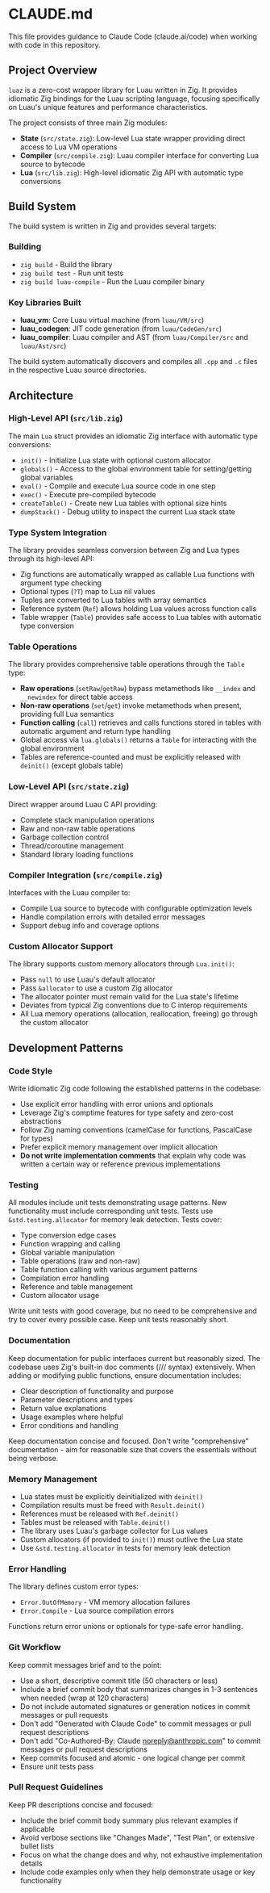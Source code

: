 # CLAUDE.md

This file provides guidance to Claude Code (claude.ai/code) when working with code in this repository.

## Project Overview

`luaz` is a zero-cost wrapper library for Luau written in Zig. It provides idiomatic Zig bindings for the Luau
scripting language, focusing specifically on Luau's unique features and performance characteristics.

The project consists of three main Zig modules:
- **State** (`src/state.zig`): Low-level Lua state wrapper providing direct access to Lua VM operations
- **Compiler** (`src/compile.zig`): Luau compiler interface for converting Lua source to bytecode
- **Lua** (`src/lib.zig`): High-level idiomatic Zig API with automatic type conversions

## Build System

The build system is written in Zig and provides several targets:

### Building
- `zig build` - Build the library
- `zig build test` - Run unit tests
- `zig build luau-compile` - Run the Luau compiler binary

### Key Libraries Built
- **luau_vm**: Core Luau virtual machine (from `luau/VM/src`)
- **luau_codegen**: JIT code generation (from `luau/CodeGen/src`) 
- **luau_compiler**: Luau compiler and AST (from `luau/Compiler/src` and `luau/Ast/src`)

The build system automatically discovers and compiles all `.cpp` and `.c` files in the respective Luau source
directories.

## Architecture

### High-Level API (`src/lib.zig`)
The main `Lua` struct provides an idiomatic Zig interface with automatic type conversions:
- `init()` - Initialize Lua state with optional custom allocator
- `globals()` - Access to the global environment table for setting/getting global variables
- `eval()` - Compile and execute Lua source code in one step
- `exec()` - Execute pre-compiled bytecode
- `createTable()` - Create new Lua tables with optional size hints
- `dumpStack()` - Debug utility to inspect the current Lua stack state

### Type System Integration
The library provides seamless conversion between Zig and Lua types through its high-level API:
- Zig functions are automatically wrapped as callable Lua functions with argument type checking
- Optional types (`?T`) map to Lua nil values
- Tuples are converted to Lua tables with array semantics
- Reference system (`Ref`) allows holding Lua values across function calls
- Table wrapper (`Table`) provides safe access to Lua tables with automatic type conversion

### Table Operations
The library provides comprehensive table operations through the `Table` type:
- **Raw operations** (`setRaw`/`getRaw`) bypass metamethods like `__index` and `__newindex` for direct table access
- **Non-raw operations** (`set`/`get`) invoke metamethods when present, providing full Lua semantics
- **Function calling** (`call`) retrieves and calls functions stored in tables with automatic argument and return type handling
- Global access via `lua.globals()` returns a `Table` for interacting with the global environment
- Tables are reference-counted and must be explicitly released with `deinit()` (except globals table)

### Low-Level API (`src/state.zig`)
Direct wrapper around Luau C API providing:
- Complete stack manipulation operations
- Raw and non-raw table operations
- Garbage collection control
- Thread/coroutine management
- Standard library loading functions

### Compiler Integration (`src/compile.zig`)
Interfaces with the Luau compiler to:
- Compile Lua source to bytecode with configurable optimization levels
- Handle compilation errors with detailed error messages
- Support debug info and coverage options

### Custom Allocator Support
The library supports custom memory allocators through `Lua.init()`:
- Pass `null` to use Luau's default allocator
- Pass `&allocator` to use a custom Zig allocator
- The allocator pointer must remain valid for the Lua state's lifetime
- Deviates from typical Zig conventions due to C interop requirements
- All Lua memory operations (allocation, reallocation, freeing) go through the custom allocator

## Development Patterns

### Code Style
Write idiomatic Zig code following the established patterns in the codebase:
- Use explicit error handling with error unions and optionals
- Leverage Zig's comptime features for type safety and zero-cost abstractions
- Follow Zig naming conventions (camelCase for functions, PascalCase for types)
- Prefer explicit memory management over implicit allocation
- **Do not write implementation comments** that explain why code was written a certain way or reference previous implementations

### Testing
All modules include unit tests demonstrating usage patterns. New functionality must include
corresponding unit tests. Tests use `&std.testing.allocator` for memory leak detection. Tests cover:
- Type conversion edge cases
- Function wrapping and calling
- Global variable manipulation
- Table operations (raw and non-raw)
- Table function calling with various argument patterns
- Compilation error handling
- Reference and table management
- Custom allocator usage

Write unit tests with good coverage, but no need to be comprehensive and try to cover every possible case.
Keep unit tests reasonably short.

### Documentation
Keep documentation for public interfaces current but reasonably sized. The codebase uses Zig's built-in doc comments
(/// syntax) extensively. When adding or modifying public functions, ensure documentation includes:
- Clear description of functionality and purpose
- Parameter descriptions and types
- Return value explanations
- Usage examples where helpful
- Error conditions and handling

Keep documentation concise and focused. Don't write "comprehensive" documentation - aim for reasonable size that covers the essentials without being verbose.

### Memory Management
- Lua states must be explicitly deinitialized with `deinit()`
- Compilation results must be freed with `Result.deinit()`
- References must be released with `Ref.deinit()`
- Tables must be released with `Table.deinit()`
- The library uses Luau's garbage collector for Lua values
- Custom allocators (if provided to `init()`) must outlive the Lua state
- Use `&std.testing.allocator` in tests for memory leak detection

### Error Handling
The library defines custom error types:
- `Error.OutOfMemory` - VM memory allocation failures
- `Error.Compile` - Lua source compilation errors

Functions return error unions or optionals for type-safe error handling.

### Git Workflow
Keep commit messages brief and to the point:
- Use a short, descriptive commit title (50 characters or less)
- Include a brief commit body that summarizes changes in 1-3 sentences when needed (wrap at 120 characters)
- Do not include automated signatures or generation notices in commit messages or pull requests
- Don't add "Generated with Claude Code" to commit messages or pull request descriptions
- Don't add "Co-Authored-By: Claude noreply@anthropic.com" to commit messages or pull request descriptions
- Keep commits focused and atomic - one logical change per commit
- Ensure unit tests pass

### Pull Request Guidelines
Keep PR descriptions concise and focused:
- Include the brief commit body summary plus relevant examples if applicable
- Avoid verbose sections like "Changes Made", "Test Plan", or extensive bullet lists
- Focus on what the change does and why, not exhaustive implementation details
- Include code examples only when they help demonstrate usage or key functionality